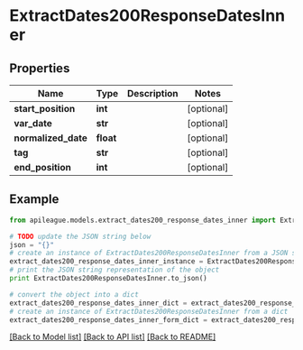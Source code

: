 # ExtractDates200ResponseDatesInner


## Properties

Name | Type | Description | Notes
------------ | ------------- | ------------- | -------------
**start_position** | **int** |  | [optional] 
**var_date** | **str** |  | [optional] 
**normalized_date** | **float** |  | [optional] 
**tag** | **str** |  | [optional] 
**end_position** | **int** |  | [optional] 

## Example

```python
from apileague.models.extract_dates200_response_dates_inner import ExtractDates200ResponseDatesInner

# TODO update the JSON string below
json = "{}"
# create an instance of ExtractDates200ResponseDatesInner from a JSON string
extract_dates200_response_dates_inner_instance = ExtractDates200ResponseDatesInner.from_json(json)
# print the JSON string representation of the object
print ExtractDates200ResponseDatesInner.to_json()

# convert the object into a dict
extract_dates200_response_dates_inner_dict = extract_dates200_response_dates_inner_instance.to_dict()
# create an instance of ExtractDates200ResponseDatesInner from a dict
extract_dates200_response_dates_inner_form_dict = extract_dates200_response_dates_inner.from_dict(extract_dates200_response_dates_inner_dict)
```
[[Back to Model list]](../README.md#documentation-for-models) [[Back to API list]](../README.md#documentation-for-api-endpoints) [[Back to README]](../README.md)


